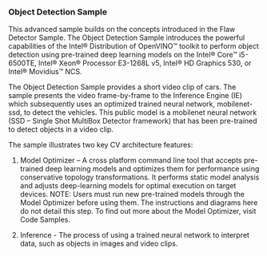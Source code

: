 ### Object Detection Sample

This advanced sample builds on the concepts introduced in the Flaw Detector Sample. The Object Detection Sample introduces the powerful capabilities of the Intel® Distribution of OpenVINO™ toolkit to perform object detection using pre-trained deep learning models on the Intel® Core™ i5-6500TE,  Intel® Xeon® Processor E3-1268L v5, Intel® HD Graphics 530, or Intel® Movidius™ NCS.

The Object Detection Sample provides a short video clip of cars. The sample presents the video frame-by-frame to the Inference Engine (IE) which subsequently uses an optimized trained neural network, mobilenet-ssd, to detect the vehicles. This public model is a mobilenet neural network (SSD – Single Shot MultiBox Detector framework) that has been pre-trained to detect objects in a video clip.


The sample illustrates two key CV architecture features:

1. Model Optimizer – A cross platform command line tool that accepts pre-trained deep learning models and optimizes them for performance using conservative topology transformations. It performs static model analysis and adjusts deep-learning models for optimal execution on target devices. NOTE: Users must run new pre-trained models through the Model Optimizer before using them. The instructions and diagrams here do not detail this step. To find out more about the Model Optimizer, visit Code Samples.

2. Inference - The process of using a trained neural network to interpret data, such as objects in images and video clips.
